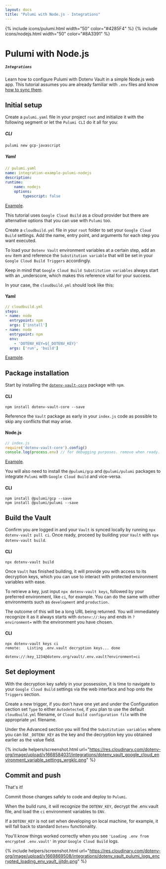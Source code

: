```yaml
---
layout: docs
title: "Pulumi with Node.js - Integrations"
---
```


{% include icons/pulumi.html width="50" color="#4285F4" %}
{% include icons/nodejs.html width="50" color="#8A3391" %}

# __Pulumi with Node.js__
##### `Integrations`
Learn how to configure Pulumi with Dotenv Vault in a simple Node.js web app. This tutorial assumes you are already familiar with `.env` files and know [how to sync them](/docs/tutorials/sync).

## Initial setup
Create a `pulumi.yaml` file in your project `root` and initialize it with the following segment or let the `Pulumi CLI` do it all for you:

##### CLI

```shell
pulumi new gcp-javascript
```

##### Yaml

```yml
// pulumi.yaml
name: integration-example-pulumi-nodejs
description:
runtime:
    name: nodejs
    options:
        typescript: false
```
[Example](https://github.com/dotenv-org/integration-example-pulumi-nodejs/blob/master/pulumi.yaml).

This tutorial uses `Google Cloud Build` as a cloud provider but there are alternative options that you can use with `Pulumi` too.

Create a `cloudbuild.yml` file in your `root` folder to set your `Google Cloud Build` settings. Add the name, entry point, and arguments for each step you want executed.

To load your `Dotenv Vault` environment variables at a certain step, add an `env` item and reference the `Substitution variable` that will be set in your `Google Cloud Build Triggers` accordingly.

Keep in mind that `Google Cloud Build Substitution variables` always start with an _underscore, which makes this reference vital for your success.

In your case, the `cloudbuild.yml` should look like this:

#### Yaml

```yml
// cloudbuild.yml
steps:
- name: node
  entrypoint: npm
  args: ['install']
- name: node
  entrypoint: npm
  env:
    - 'DOTENV_KEY=${_DOTENV_KEY}'
  args: ['run', 'build']
```
[Example](https://github.com/dotenv-org/integration-example-pulumi-nodejs/blob/master/cloudbuild.yaml).

## Package installation
Start by installing the [`dotenv-vault-core`](https://github.com/dotenv-org/dotenv-vault-core) package with `npm`.


#### CLI
```shell
npm install dotenv-vault-core --save
```

Reference the `Vault` package as early in your `index.js` code as possible to skip any conflicts that may arise.

#### Node.js

```js
// index.js
require('dotenv-vault-core').config()
console.log(process.env) // for debugging purposes. remove when ready.
```
[Example](https://github.com/dotenv-org/integration-example-pulumi-nodejs/blob/master/index.js).

You will also need to install the `@pulumi/gcp` and `@pulumi/pulumi` packages to integrate `Pulumi` with `Google Cloud Build` and vice-versa.

#### CLI
```shell
npm install @pulumi/gcp --save
npm install @pulumi/pulumi --save
```

## Build the Vault
Confirm you are logged in and your `Vault` is synced locally by running `npx dotenv-vault pull ci`. Once ready, proceed by building your `Vault` with `npx dotenv-vault build`.

#### CLI

```shell
npx dotenv-vault build
```

Once `Vault` has finished building, it will provide you with access to its decryption keys, which you can use to interact with protected environment variables with ease.

To retrieve a key, just input `npx dotenv-vault keys`, followed by your preferred environment, like `ci`, for example. You can do the same with other environments such as `development` and `production.`

The outcome of this will be a long URL being returned. You will immediately recognize it as it always starts with `dotenv://:key` and ends in `?environment=` with the environment you have chosen.

#### CLI

```shell
npx dotenv-vault keys ci
remote:   Listing .env.vault decryption keys... done

dotenv://:key_1234@dotenv.org/vault/.env.vault?environment=ci
```

## Set deployment
With the decryption key safely in your possession, it is time to navigate to your `Google Cloud Build` settings via the web interface and hop onto the `Triggers` section.

Create a new trigger, if you don't have one yet and under the Configuration section set `Type` to either `Autodetected`, if you plan to use the default `cloudbuild.yml` filename, or `Cloud Build configuration file` with the appropriate `yml` filename.

Under the Advanced section you will find the `Substitution variables` where you can list `_DOTENV_KEY` as the key and the decryption key you obtained earlier as the value field.

{% include helpers/screenshot.html url="https://res.cloudinary.com/dotenv-org/image/upload/v1668584031/integrations/dotenv_vault_google_cloud_environment_variable_settings_wrgklc.png" %}

## Commit and push

That's it!

Commit those changes safely to code and deploy to `Pulumi`.

When the build runs, it will recognize the `DOTENV_KEY`, decrypt the .env.vault file, and load the `ci` environment variables to `ENV`.

If a `DOTENV_KEY` is not set when developing on local machine, for example, it will fall back to standard `Dotenv` functionality.

You'll know things worked correctly when you see `'Loading .env from encrypted .env.vault'` in your `Google Cloud Build` logs.

{% include helpers/screenshot.html url="https://res.cloudinary.com/dotenv-org/image/upload/v1669869508/integrations/dotenv_vault_pulumi_logs_encrypted_loading_env_vault_jjjtdn.png" %}
